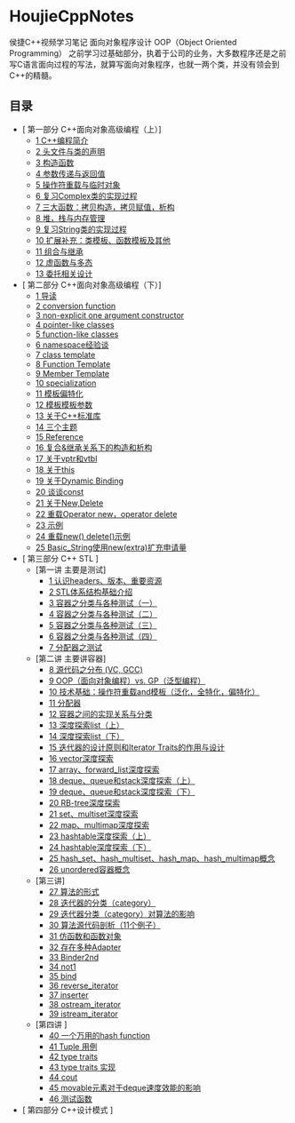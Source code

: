 # HoujieCppNotes
侯捷C++视频学习笔记
面向对象程序设计
OOP（Object Oriented Programming）
之前学习过基础部分，执着于公司的业务，大多数程序还是之前写C语言面向过程的写法，就算写面向对象程序，也就一两个类，并没有领会到C++的精髓。
## 目录
- [ 第一部分 C++面向对象高级编程（上）]
	- [1 C++编程简介](1CppOOP1/1C++编程简介/1C++编程简介.md)
	- [2 头文件与类的声明](1CppOOP1/2头文件与类的声明/2头文件与类的声明.md)
	- [3 构造函数](1CppOOP1/3构造函数/3构造函数.md)
	- [4 参数传递与返回值](1CppOOP1/4参数传递与返回值/4参数传递与返回值.md)
	- [5 操作符重载与临时对象](1CppOOP1/5操作符重载与临时对象/5操作符重载与临时对象.md)
	- [6 复习Complex类的实现过程](1CppOOP1/6复习Complex类的实现过程/6复习Complex类的实现过程.md)
	- [7 三大函数：拷贝构造，拷贝赋值，析构](1CppOOP1/7三大函数：拷贝构造，拷贝赋值，析构/7三大函数：拷贝构造，拷贝赋值，析构.md)
	- [8 堆，栈与内存管理](1CppOOP1/8堆，栈与内存管理/8堆，栈与内存管理.md)
	- [9 复习String类的实现过程](1CppOOP1/9复习String类的实现过程/9复习String类的实现过程.md)
	- [10 扩展补充：类模板、函数模板及其他](1CppOOP1/10扩展补充：类模板、函数模板及其他/10扩展补充：类模板、函数模板及其他.md)
	- [11 组合与继承](1CppOOP1//11组合与继承/11组合与继承.md)
	- [12 虚函数与多态](1CppOOP1/12虚函数与多态/12虚函数与多态.md)
	- [13 委托相关设计](1CppOOP1/13委托相关设计/13委托相关设计.md)
- [ 第二部分 C++面向对象高级编程（下）]
	- [1 导读](2CppOOP2/1导读/1导读.md)
	- [2 conversion function](2CppOOP2/2conversion%20function/2conversion%20function.md)
	- [3 non-explicit one argument constructor](2CppOOP2/3non-explicit%20one%20argument%20constructor/3non-explicit%20one%20argument%20constructor.md)
	- [4 pointer-like classes](2CppOOP2/4pointer-like%20classes/4pointer-like%20classes.md)
	- [5 function-like classes](2CppOOP2/5function-like%20classes/5function-like%20classes.md)
	- [6 namespace经验谈](2CppOOP2/6namespace经验谈/6namespace经验谈.md)
	- [7 class template](2CppOOP2/7class%20template/7class%20template.md)
	- [8 Function Template](2CppOOP2/8Function%20Template/8Function%20Template.md)
	- [9 Member Template](2CppOOP2/9Member%20Template/9Member%20Template.md)
	- [10 specialization](2CppOOP2/10specialization/10specialization.md)
	- [11 模板偏特化](2CppOOP2/11模板偏特化/11模板偏特化.md)
	- [12 模板模板参数](2CppOOP2/12模板模板参数/12模板模板参数.md)
	- [13 关于C++标准库](2CppOOP2/13关于C++标准库/13关于C++标准库.md)
	- [14 三个主题](2CppOOP2/14三个主题/14三个主题.md)
	- [15 Reference](2CppOOP2/15Reference/15Reference.md)
	- [16 复合&继承关系下的构造和析构](2CppOOP2/16复合&继承关系下的构造和析构/16复合&继承关系下的构造和析构.md)
	- [17 关于vptr和vtbl](2CppOOP2/17关于vptr和vtbl/17关于vptr和vtbl.md)
	- [18 关于this](2CppOOP2/18关于this/18关于this.md)
	- [19 关于Dynamic Binding](2CppOOP2/19关于Dynamic%20Binding/19关于Dynamic%20Binding.md)
	- [20 谈谈const](2CppOOP2/20谈谈const/20谈谈const.md)
	- [21 关于New,Delete](2CppOOP2/21关于New,Delete/21关于New,Delete.md)
	- [22 重载Operator new，operator delete](2CppOOP2/22重载Operator%20new，operator%20delete/22重载Operator%20new，operator%20delete.md)
	- [23 示例](2CppOOP2/23示例/23示例.md)
	- [24 重载new() delete()示例](2CppOOP2/24重载new()%20delete()示例/24重载new()%20delete()示例.md)
	- [25 Basic_String使用new(extra)扩充申请量](2CppOOP2/25Basic_String使用new(extra)扩充申请量/25Basic_String使用new(extra)扩充申请量.md)
- [ 第三部分 C++ STL ]
  - [第一讲 主要是测试]
	- [1 认识headers、版本、重要资源](3CppSTL/1认识headers、版本、重要资源/1认识headers、版本、重要资源.md)
	- [2 STL体系结构基础介绍](3CppSTL/2STL体系结构基础介绍/2STL体系结构基础介绍.md)
	- [3 容器之分类与各种测试（一）](3CppSTL/3容器之分类与各种测试（一）/3容器之分类与各种测试（一）.md)
	- [4 容器之分类与各种测试（二）](3CppSTL/4容器之分类与各种测试（二）/4容器之分类与各种测试（二）.md)
	- [5 容器之分类与各种测试（三）](3CppSTL/5容器之分类与各种测试（三）/5容器之分类与各种测试（三）.md)
	- [6 容器之分类与各种测试（四）](3CppSTL/6容器之分类与各种测试（四）/6容器之分类与各种测试（四）.md)
	- [7 分配器之测试](3CppSTL/7分配器之测试/7分配器之测试.md)
  - [第二讲 主要讲容器]
	- [8 源代码之分布 (VC, GCC)](3CppSTL/8源代码之分布%20(VC,%20GCC)/8源代码之分布%20(VC,%20GCC).md)
	- [9 OOP（面向对象编程）vs. GP（泛型编程）](3CppSTL/9OOP（面向对象编程）vs.%20GP（泛型编程）/9OOP（面向对象编程）vs.%20GP（泛型编程）.md)
	- [10 技术基础：操作符重载and模板（泛化，全特化，偏特化）](3CppSTL/10技术基础：操作符重载and模板（泛化，全特化，偏特化）/10技术基础：操作符重载and模板（泛化，全特化，偏特化）.md)
	- [11 分配器](3CppSTL/11分配器/11分配器.md)
	- [12 容器之间的实现关系与分类](3CppSTL/12容器之间的实现关系与分类/12容器之间的实现关系与分类.md)
	- [13 深度探索list（上）](3CppSTL/13深度探索list（上）/13深度探索list（上）.md)
	- [14 深度探索list（下）](3CppSTL/14深度探索list（下）/14深度探索list（下）.md)
	- [15 迭代器的设计原则和Iterator Traits的作用与设计](3CppSTL/15迭代器的设计原则和Iterator%20Traits的作用与设计/15迭代器的设计原则和Iterator%20Traits的作用与设计.md)
	- [16 vector深度探索](3CppSTL/16vector深度探索/16vector深度探索.md)
	- [17 array、forward_list深度探索](3CppSTL/17array、forward_list深度探索/17array、forward_list深度探索.md)
	- [18 deque、queue和stack深度探索（上）](3CppSTL/18deque、queue和stack深度探索（上）/18deque、queue和stack深度探索（上）.md)
	- [19 deque、queue和stack深度探索（下）](3CppSTL/19deque、queue和stack深度探索（下）/19deque、queue和stack深度探索（下）.md)
	- [20 RB-tree深度探索](3CppSTL/20RB-tree深度探索/20RB-tree深度探索.md)
	- [21 set、multiset深度探索](3CppSTL/21set、multiset深度探索/21set、multiset深度探索.md)
	- [22 map、multimap深度探索](3CppSTL/22map、multimap深度探索/22map、multimap深度探索.md)
	- [23 hashtable深度探索（上）](3CppSTL/23hashtable深度探索（上）/23hashtable深度探索（上）.md)
	- [24 hashtable深度探索（下）](3CppSTL/24hashtable深度探索（下）/24hashtable深度探索（下）.md)
	- [25 hash_set、hash_multiset、hash_map、hash_multimap概念](3CppSTL/25hash_set、hash_multiset、hash_map、hash_multimap概念/25hash_set、hash_multiset、hash_map、hash_multimap概念.md)
	- [26 unordered容器概念](3CppSTL/26unordered容器概念/26unordered容器概念.md)
  - [第三讲]
	- [27 算法的形式](3CppSTL/27算法的形式/27算法的形式.md)
	- [28 迭代器的分类（category）](3CppSTL/28迭代器的分类（category）/28迭代器的分类（category）.md)
	- [29 迭代器分类（category）对算法的影响](3CppSTL/29迭代器分类（category）对算法的影响/29迭代器分类（category）对算法的影响.md)
	- [30 算法源代码剖析（11个例子）](3CppSTL/30算法源代码剖析（11个例子）/30算法源代码剖析（11个例子）.md)
	- [31 仿函数和函数对象](3CppSTL/31仿函数和函数对象/31仿函数和函数对象.md)
	- [32 存在多种Adapter](3CppSTL/32存在多种Adapter/32存在多种Adapter.md)
	- [33 Binder2nd](3CppSTL/33Binder2nd/33Binder2nd.md)
	- [34 not1](3CppSTL/34not1/34not1.md)
	- [35 bind](3CppSTL/35bind/35bind.md)
	- [36 reverse_iterator](3CppSTL/36reverse_iterator/36reverse_iterator.md)
	- [37 inserter](3CppSTL/37inserter/37inserter.md)
	- [38 ostream_iterator](3CppSTL/38ostream_iterator/38ostream_iterator.md)
	- [39 istream_iterator](3CppSTL/39istream_iterator/39istream_iterator.md)
  - [第四讲 ]
	- [40 一个万用的hash function](3CppSTL/40一个万用的hash%20function/40一个万用的hash%20function.md)
	- [41 Tuple 用例](3CppSTL/41Tuple%20用例/41Tuple%20用例.md)
	- [42 type traits](3CppSTL/42type%20traits/42type%20traits.md)
	- [43 type traits 实现](3CppSTL/43type%20traits%20实现/43type%20traits%20实现.md)
	- [44 cout](3CppSTL/44cout/44cout.md)
	- [45 movable元素对于deque速度效能的影响](3CppSTL/45movable元素对于deque速度效能的影响/45movable元素对于deque速度效能的影响.md)
	- [46 测试函数](3CppSTL/46测试函数/46测试函数.md)
- [ 第四部分 C++设计模式 ]